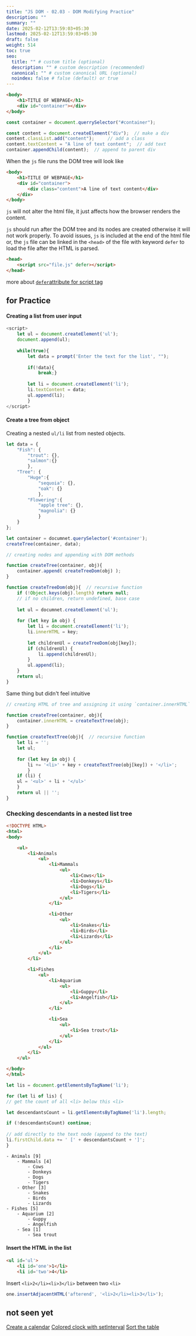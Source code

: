 ```yaml
---
title: "JS DOM - 02.03 - DOM Modifying Practice"
description: ""
summary: ""
date: 2025-02-12T13:59:03+05:30
lastmod: 2025-02-12T13:59:03+05:30
draft: false
weight: 514
toc: true
seo:
  title: "" # custom title (optional)
  description: "" # custom description (recommended)
  canonical: "" # custom canonical URL (optional)
  noindex: false # false (default) or true
---
```



```html
<body>
	<h1>TITLE OF WEBPAGE</h1>
	<div id="container"></div>
</body>
```

```js
const container = document.querrySelector("#container");

const content = document.createElement("div");  // make a div
content.classList.add("content");     // add a class
content.textContent = "A line of text content";  // add text
container.appendChild(content);  // append to parent div
```

When the `js` file runs the DOM tree will look like
```html
<body>
	<h1>TITLE OF WEBPAGE</h1>
	<div id="container">
		<div class="content">A line of text content</div>
	</div>
</body>
```

`js` will not alter the html file, it just affects how the browser renders the content.

`js` should run after the DOM tree and its nodes are created otherwise it will not work properly. To avoid issues, `js` is included at the end of the html file or,
the `js` file can be linked in the `<head>` of the file with keyword `defer` to load the file after the HTML is parsed.
```html
<head>
	<script src="file.js" defer></script>
</head>
```

more about [`defer`attribute for script tag](https://javascript.info/script-async-defer#defer)


## for Practice

#### Creating a list from user input
```js
<script>
	let ul = document.createElement('ul');
	document.append(ul);
	
	while(true){
		let data = prompt('Enter the text for the list', "");
		
		if(!data){
			break;}
		
		let li = document.createElement('li');
		li.textContent = data;
		ul.append(li);
		}
</script>
```


#### Create a tree from object

Creating a nested `ul/li` list from nested objects.
```js
let data = {
	"Fish": {
		"trout": {},
		"salmon":{}
		},
	"Tree": {
		"Huge":{
			"sequoia": {},
			"oak": {}
			},
		"Flowering":{
			"apple tree": {},
			"magnolia": {}
			}
	}
};

let container = documnet.querySelector('#container');
createTree(container, data);
```

```js
// creating nodes and appending with DOM methods

function createTree(container, obj){
	container.append( createTreeDom(obj) );
}

function createTreeDom(obj){  // recursive function
	if (!Object.keys(obj).length) return null;
	// if no children, return undefined, base case
	
	let ul = documnet.createElement('ul');
	
	for (let key in obj) {
		let li = document.createElement('li');
		li.innerHTML = key;
		
		let childrenUl = createTreeDom(obj[key]);
		if (childrenUl) {
			li.append(childrenUl);
		}
		ul.append(li);
	}
	return ul;
}
```


Same thing but didn't feel intuitive
```js
// creating HTML of tree and assigning it using `container.innerHTML`

function createTree(container, obj){
	container.innerHTML = createTextTree(obj);
}

function createTextTree(obj){  // recursive function
	let li = '';
	let ul;
	
	for (let key in obj) {
		li += '<li>' + key + createTextTree(obj[key]) + '</li>';
		}
	if (li) {
	ul = '<ul>' + li + '</ul>'
	}
	return ul || '';
}
```


### Checking descendants in a nested list tree

```html
<!DOCTYPE HTML>
<html>
<body>

	<ul>
		<li>Animals
			<ul>
				<li>Mammals
					<ul>
						<li>Cows</li>
						<li>Donkeys</li>
						<li>Dogs</li>
						<li>Tigers</li>
					</ul>
				</li>

				<li>Other
					<ul>
						<li>Snakes</li>
						<li>Birds</li>
						<li>Lizards</li>
					</ul>
				</li>
			</ul>
		</li>

		<li>Fishes
			<ul>
				<li>Aquarium
					<ul>
						<li>Guppy</li>
						<li>Angelfish</li>
					</ul>
				</li>

				<li>Sea
					<ul>
						<li>Sea trout</li>
					</ul>
				</li>
			</ul>
		</li>
	</ul>

</body>
</html>
```

```js
let lis = document.getElementsByTagName('li');

for (let li of lis) {
// get the count of all <li> below this <li>

let descendantsCount = li.getElementsByTagName('li').length;

if (!descendantsCount) continue;
  
// add directly to the text node (append to the text)
li.firstChild.data += ' [' + descendantsCount + ']';
}
```

```
- Animals [9]
    - Mammals [4]
        - Cows
        - Donkeys
        - Dogs
        - Tigers
    - Other [3]
        - Snakes
        - Birds
        - Lizards
- Fishes [5]
    - Aquarium [2]
        - Guppy
        - Angelfish
    - Sea [1]
        - Sea trout
```

#### Insert the HTML in the list

```html
<ul id='ul'>
	<li id='one'>1</li>
	<li id='two'>4</li>
```
Insert `<li>2</li><li>3</li>` between two `<li>`
```js
one.insertAdjacentHTML('afterend', '<li>2</li><li>3</li>');
```

## not seen yet
[Create a calendar](https://javascript.info/modifying-document#create-a-calendar)
[Colored clock with setInterval](https://javascript.info/modifying-document#colored-clock-with-setinterval)
[Sort the table](https://javascript.info/modifying-document#sort-the-table)
